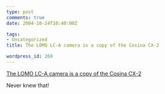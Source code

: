 ```yaml
---
type: post
comments: true
date: 2004-10-24T10:40:00Z

tags:
- Uncategorized
title: The LOMO LC-A camera is a copy of the Cosina CX-2

wordpress_id: 269
---
```


[The LOMO LC-A camera is a copy of the Cosina CX-2](http://sylvainm.free.fr/sov/cosinalomo.htm)  

Never knew that!
